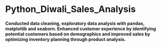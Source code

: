 # Python_Diwali_Sales_Analysis
#### Conducted data cleaning, exploratory data analysis with pandas, matplotlib and seaborn. Enhanced customer experience by identifying potential customers based on demographics and improved sales by optimizing inventory planning through product analysis.
